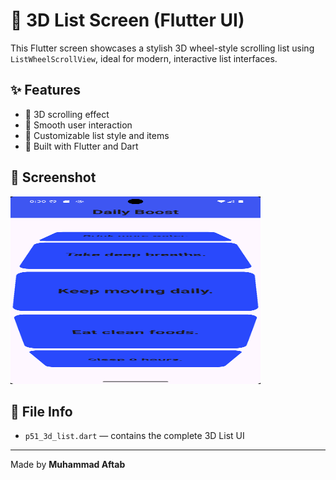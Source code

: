 # 📱 3D List Screen (Flutter UI)

This Flutter screen showcases a stylish 3D wheel-style scrolling list using `ListWheelScrollView`, ideal for modern, interactive list interfaces.

## ✨ Features
- 🎡 3D scrolling effect
- 🚀 Smooth user interaction
- 🎨 Customizable list style and items
- 🧩 Built with Flutter and Dart

## 📸 Screenshot

<img src="Screenshot.png" alt="Screenshot" width="400" height="300">



## 📁 File Info
- `p51_3d_list.dart` — contains the complete 3D List UI

---

Made by **Muhammad Aftab**
